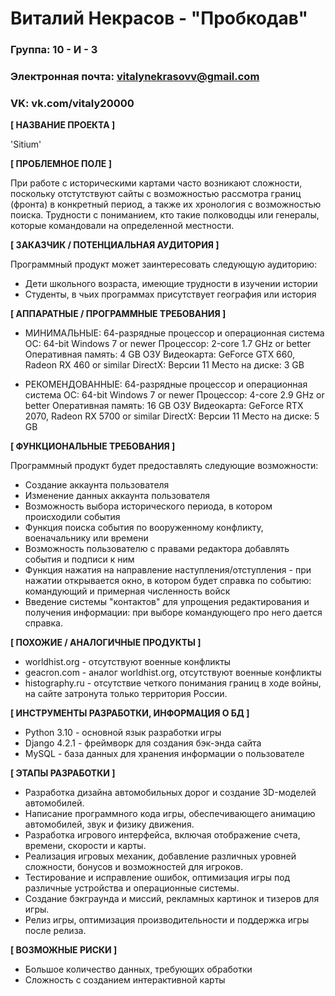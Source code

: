 # Виталий Некрасов - "Пробкодав"

### Группа: 10 - И - 3
### Электронная почта: vitalynekrasovv@gmail.com
### VK: vk.com/vitaly20000


**[ НАЗВАНИЕ ПРОЕКТА ]**

'Sitium'

**[ ПРОБЛЕМНОЕ ПОЛЕ ]**

При работе с историческими картами часто возникают сложности, поскольку отстутствуют сайты с возможностью рассмотра границ (фронта) в конкретный период, а также их хронология с возможностью поиска. Трудности с пониманием, кто такие полководцы или генералы, которые командовали на определенной местности.

**[ ЗАКАЗЧИК / ПОТЕНЦИАЛЬНАЯ АУДИТОРИЯ ]**

Программный продукт может заинтересовать следующую аудиторию:

* Дети школьного возраста, имеющие трудности в изучении истории
* Студенты, в чьих программах присутствует география или история

**[ АППАРАТНЫЕ / ПРОГРАММНЫЕ ТРЕБОВАНИЯ ]**

* МИНИМАЛЬНЫЕ:
 64-разрядные процессор и операционная система
 ОС: 64-bit Windows 7 or newer
 Процессор: 2-core 1.7 GHz or better
 Оперативная память: 4 GB ОЗУ
 Видеокарта: GeForce GTX 660, Radeon RX 460 or similar
 DirectX: Версии 11
 Место на диске: 3 GB

* РЕКОМЕНДОВАННЫЕ:
 64-разрядные процессор и операционная система
 ОС: 64-bit Windows 7 or newer
 Процессор: 4-core 2.9 GHz or better
 Оперативная память: 16 GB ОЗУ
 Видеокарта: GeForce RTX 2070, Radeon RX 5700 or similar
 DirectX: Версии 11
 Место на диске: 5 GB 


**[ ФУНКЦИОНАЛЬНЫЕ ТРЕБОВАНИЯ ]**

Программный продукт будет предоставлять следующие возможности:
* Создание аккаунта пользователя
* Изменение данных аккаунта пользователя
* Возможность выбора исторического периода, в котором происходили события
* Функция поиска события по вооруженному конфликту, военачальнику или времени
* Возможность пользователю с правами редактора добавлять события и подписи к ним
* Функция нажатия на направление наступления/отступления - при нажатии открывается окно, в котором будет справка по событию: командующий и примерная численность войск
* Введение системы "контактов" для упрощения редактирования и получения информации: при выборе командующего про него дается справка.

**[ ПОХОЖИЕ / АНАЛОГИЧНЫЕ ПРОДУКТЫ ]**

* worldhist.org - отсутствуют военные конфликты
* geacron.com - аналог worldhist.org, отсутствуют военные конфликты
* histography.ru - отсутствие четкого понимания границ в ходе войны, на сайте затронута только территория России.

**[ ИНСТРУМЕНТЫ РАЗРАБОТКИ, ИНФОРМАЦИЯ О БД ]**

*	Python 3.10 - основной язык разработки игры
*	Django 4.2.1 - фреймворк для создания бэк-энда сайта
*	MySQL - база данных для хранения информации о пользователе

**[ ЭТАПЫ РАЗРАБОТКИ ]**

* Разработка дизайна автомобильных дорог и создание 3D-моделей автомобилей.
* Написание программного кода игры, обеспечивающего анимацию автомобилей, звук и физику движения.
* Разработка игрового интерфейса, включая отображение счета, времени, скорости и карты.
* Реализация игровых механик, добавление различных уровней сложности, бонусов и возможностей для игроков.
* Тестирование и исправление ошибок, оптимизация игры под различные устройства и операционные системы.
* Создание бэкграунда и миссий, рекламных картинок и тизеров для игры.
* Релиз игры, оптимизация производительности и поддержка игры после релиза.

**[ ВОЗМОЖНЫЕ РИСКИ ]**

* Большое количество данных, требующих обработки
* Сложность с созданием интерактивной карты


